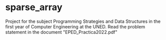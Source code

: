 # sparse_array
Project for the subject Programming Strategies and Data Structures in the first year of Computer Engineering at the UNED.
Read the problem statement in the document "EPED_Practica2022.pdf"
